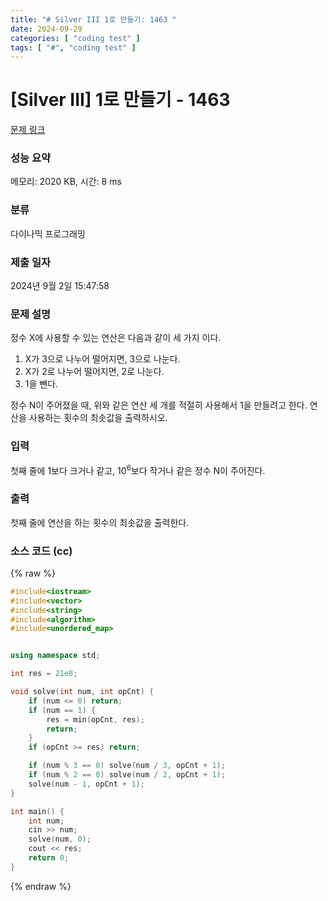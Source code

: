 ```yaml
---
title: "# Silver III 1로 만들기: 1463 "
date: 2024-09-29
categories: [ "coding test" ]
tags: [ "#", "coding test" ]
---
```


# [Silver III] 1로 만들기 - 1463 

[문제 링크](https://www.acmicpc.net/problem/1463) 

### 성능 요약

메모리: 2020 KB, 시간: 8 ms

### 분류

다이나믹 프로그래밍

### 제출 일자

2024년 9월 2일 15:47:58

### 문제 설명

<p>정수 X에 사용할 수 있는 연산은 다음과 같이 세 가지 이다.</p>

<ol>
	<li>X가 3으로 나누어 떨어지면, 3으로 나눈다.</li>
	<li>X가 2로 나누어 떨어지면, 2로 나눈다.</li>
	<li>1을 뺀다.</li>
</ol>

<p>정수 N이 주어졌을 때, 위와 같은 연산 세 개를 적절히 사용해서 1을 만들려고 한다. 연산을 사용하는 횟수의 최솟값을 출력하시오.</p>

### 입력 

 <p>첫째 줄에 1보다 크거나 같고, 10<sup>6</sup>보다 작거나 같은 정수 N이 주어진다.</p>

### 출력 

 <p>첫째 줄에 연산을 하는 횟수의 최솟값을 출력한다.</p>


### 소스 코드 (cc)
{% raw %}
```cc
#include<iostream>
#include<vector>
#include<string>
#include<algorithm>
#include<unordered_map>


using namespace std;

int res = 21e8;

void solve(int num, int opCnt) {
	if (num <= 0) return;
	if (num == 1) {
		res = min(opCnt, res);
		return;
	}
	if (opCnt >= res) return;

	if (num % 3 == 0) solve(num / 3, opCnt + 1);
	if (num % 2 == 0) solve(num / 2, opCnt + 1);
	solve(num - 1, opCnt + 1);
}

int main() {
	int num;
	cin >> num;
	solve(num, 0);
	cout << res;
	return 0;
}
```
{% endraw %}
